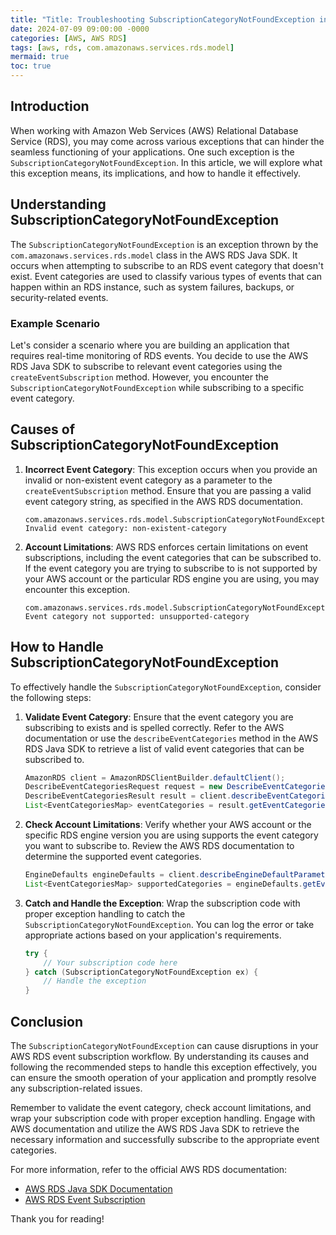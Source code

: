 ```yaml
---
title: "Title: Troubleshooting SubscriptionCategoryNotFoundException in AWS RDS"
date: 2024-07-09 09:00:00 -0000
categories: [AWS, AWS RDS]
tags: [aws, rds, com.amazonaws.services.rds.model]
mermaid: true
toc: true
---
```



## Introduction

When working with Amazon Web Services (AWS) Relational Database Service (RDS), you may come across various exceptions that can hinder the seamless functioning of your applications. One such exception is the `SubscriptionCategoryNotFoundException`. In this article, we will explore what this exception means, its implications, and how to handle it effectively.

## Understanding SubscriptionCategoryNotFoundException

The `SubscriptionCategoryNotFoundException` is an exception thrown by the `com.amazonaws.services.rds.model` class in the AWS RDS Java SDK. It occurs when attempting to subscribe to an RDS event category that doesn't exist. Event categories are used to classify various types of events that can happen within an RDS instance, such as system failures, backups, or security-related events.

### Example Scenario

Let's consider a scenario where you are building an application that requires real-time monitoring of RDS events. You decide to use the AWS RDS Java SDK to subscribe to relevant event categories using the `createEventSubscription` method. However, you encounter the `SubscriptionCategoryNotFoundException` while subscribing to a specific event category.

## Causes of SubscriptionCategoryNotFoundException

1. **Incorrect Event Category**: This exception occurs when you provide an invalid or non-existent event category as a parameter to the `createEventSubscription` method. Ensure that you are passing a valid event category string, as specified in the AWS RDS documentation.

   ```
   com.amazonaws.services.rds.model.SubscriptionCategoryNotFoundException: Invalid event category: non-existent-category
   ```

2. **Account Limitations**: AWS RDS enforces certain limitations on event subscriptions, including the event categories that can be subscribed to. If the event category you are trying to subscribe to is not supported by your AWS account or the particular RDS engine you are using, you may encounter this exception.

   ```
   com.amazonaws.services.rds.model.SubscriptionCategoryNotFoundException: Event category not supported: unsupported-category
   ```

## How to Handle SubscriptionCategoryNotFoundException

To effectively handle the `SubscriptionCategoryNotFoundException`, consider the following steps:

1. **Validate Event Category**: Ensure that the event category you are subscribing to exists and is spelled correctly. Refer to the AWS documentation or use the `describeEventCategories` method in the AWS RDS Java SDK to retrieve a list of valid event categories that can be subscribed to.

   ```java
   AmazonRDS client = AmazonRDSClientBuilder.defaultClient();
   DescribeEventCategoriesRequest request = new DescribeEventCategoriesRequest();
   DescribeEventCategoriesResult result = client.describeEventCategories(request);
   List<EventCategoriesMap> eventCategories = result.getEventCategoriesMapList();
   ```

2. **Check Account Limitations**: Verify whether your AWS account or the specific RDS engine version you are using supports the event category you want to subscribe to. Review the AWS RDS documentation to determine the supported event categories.

   ```java
   EngineDefaults engineDefaults = client.describeEngineDefaultParameters(new DescribeEngineDefaultParametersRequest().withDBParameterGroupFamily("mysql8.0")).getEngineDefaults();
   List<EventCategoriesMap> supportedCategories = engineDefaults.getEventCategories();
   ```

3. **Catch and Handle the Exception**: Wrap the subscription code with proper exception handling to catch the `SubscriptionCategoryNotFoundException`. You can log the error or take appropriate actions based on your application's requirements.

   ```java
   try {
       // Your subscription code here
   } catch (SubscriptionCategoryNotFoundException ex) {
       // Handle the exception
   }
   ```

## Conclusion

The `SubscriptionCategoryNotFoundException` can cause disruptions in your AWS RDS event subscription workflow. By understanding its causes and following the recommended steps to handle this exception effectively, you can ensure the smooth operation of your application and promptly resolve any subscription-related issues.

Remember to validate the event category, check account limitations, and wrap your subscription code with proper exception handling. Engage with AWS documentation and utilize the AWS RDS Java SDK to retrieve the necessary information and successfully subscribe to the appropriate event categories.

For more information, refer to the official AWS RDS documentation:

- [AWS RDS Java SDK Documentation](https://docs.aws.amazon.com/RDS/latest/AWSJavaSDK/latest/index.html)
- [AWS RDS Event Subscription](https://docs.aws.amazon.com/AmazonRDS/latest/UserGuide/USER_Events.html)

Thank you for reading!
